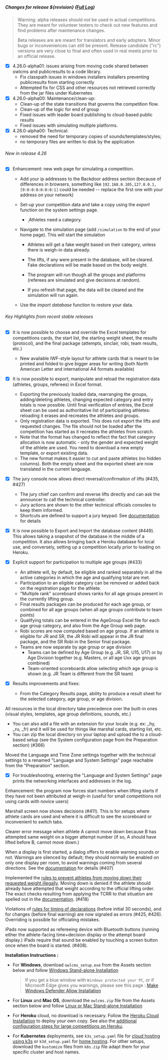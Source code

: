 ##### **Changes for release ${revision}**  ([Full Log](https://github.com/jflamy/owlcms4/issues?utf8=%E2%9C%93&q=is%3Aclosed+is%3Aissue+project%3Ajflamy%2Fowlcms4%2F1+))

> Warning: alpha releases should not be used in actual competitions. They are meant for volunteer testers to check out new features and find problems after maintenance changes.
>
> Beta releases are are meant for translators and early adopters. Minor bugs or inconveniences can still be present.  Release candidate ("rc") versions are very close to final and often used in real meets prior to an official release.

- [x] 4.26.0-alpha01: issues arising from moving code shared between owlcms and publicresults to a code library.
  - Fix classpath issues in windows installers installers preventing publicresults from starting correctly 
  - Attempted fix for CSS and other resources not retrieved correctly from the jar files under Kubernetes
- [x] 4.26.0-alpha00: Maintenance/clean-up:
  - Clean-up of the state transitions that governs the competition flow.
  - Clean-up of the logic for end of group
  - Fixed issues with leader board publishing to cloud-based public results
  - Fixed issues with simulating multiple platforms.
- [x] 4.26.0-alpha00: Technical: 
  - removed the need for temporary copies of sounds/templates/styles; 
  - no temporary files are written to disk by the application

###### New in release 4.26

- [x] Enhancement: new web page for simulating a competition. 

  - Add your ip addresses to the Backdoor address section (because of differences in browsers, something like `192.168.0.105,127.0.0.1,[0:0:0:0:0:0:0:1]` could be needed -- replace the first one with your address on your network)

  - Set-up your competition data and take a copy using the *export* function on the system settings page.  

    - ¸Athletes need a category.

  - Navigate to the simulation page (add `/simulation` to the end of your home page).  This will start the simulation

    -  Athletes will get a fake weight based on their category, unless there is weigh-in data already.
    - The lifts, if any were present in the database, will be cleared.  Fake declarations will be made based on the body weight.

    -  The program will run though all the groups and platforms (referees are simulated and give decisions at random). 
    - If you refresh that page, the data will be cleared and the simulation will run again.

  - Use the *import database* function to restore your data.

###### Key Highlights from recent stable releases

- [x] It is now possible to choose and override the Excel templates for competitions cards, the start list, the starting weight sheet, the results (protocol), and the final package (attempts, sinclair, robi, team results, etc.)
  - New available IWF-style layout for athlete cards that is meant to be printed and folded to give bigger areas for writing (both North American Letter and international A4 formats available)

- [x] It is now possible to export, manipulate and reload the registration data (athletes, groups, referees) in Excel format.  

  - Exporting the previously loaded data, rearranging the groups, adding/deleting athletes, changing expected category and entry totals is now possible. Until final verification of entries, the Excel sheet can be used as authoritative list of participating athletes: reloading it erases and recreates the athletes and groups.
  - Only registration data is exported.  This does not export the lifts and requested changes.  The file should not be loaded after the competition has started as it recreates the athletes from scratch.
  - Note that the format has changed to reflect the fact that category allocation is now automatic - only the gender and expected weight of the athlete are used. You need to download a new empty template, or export existing data. 
  - The new format makes it easier to cut and paste athletes (no hidden columns). Both the empty sheet and the exported sheet are now translated in the current language.
  
- [x] The jury console now allows direct reversal/confirmation of lifts (#435, #427)  
  - The jury chief can confirm and reverse lifts directly and can ask the announcer to call the technical controller.  
  - Jury actions are shown to the other technical officials consoles to keep them informed.
  - Shortcuts are defined to support a jury keypad. See [documentation](https://${env.REPO_OWNER}.github.io/${env.O_REPO_NAME}/#/Refereeing#jury-console-keypad) for details
  
- [x] It is now possible to Export and Import the database content (#449).  This allows taking a snapshot of the database in the middle of a competition. It also allows bringing back a Heroku database for local use, and conversely, setting up a competition locally prior to loading on Heroku.

- [x] Explicit support for participation to multiple age groups (#433)

  - An athlete will, by default, be eligible and ranked separately in all the active categories in which the age and qualifying total are met.   
  - Participation to an eligible category can be removed or added back on the registration page for the athlete.
  - "Multiple rank" scoreboard shows ranks for all age groups present in the currently lifting group.
  - Final results packages can be produced for each age group, or combined for all age groups (when all age groups contribute to team points)
  - Qualifying totals can be entered in the AgeGroup Excel file for each age group category, and also from the Age Group web page.
  - Robi scores are now computed based on age group. If an athlete is eligible for JR and SR, the JR Robi will appear in the JR final package, and the SR Robi in the Senior final package.
  - Teams are now separate by age group or age division
    - Teams can be defined by Age Group (e.g. JR, SR, U15, U17) or by Age Division together (e.g. Masters, or all age Uxx age groups combined)
    - Team-oriented scoreboards allow selecting which age group is shown (e.g. JR Team is different from the SR team)

- [x] Results improvements and fixes:
  - From the Category Results page, ability to produce a result sheet for the selected category, age group, or age division.

All resources in the local directory take precedence over the built-in ones (visual styles, templates, age group definitions, sounds, etc.)
- You can also add a file with an extension for your locale (e.g. ex: _hy, _ru, _fr) and it will be used for things like marshal cards, starting list, etc.
- You can zip the local directory on your laptop and upload the to a cloud-based setup (see the System configuration page from the Preparation section) (#366)

Moved the Language and Time Zone settings together with the technical settings to a renamed "Language and System Settings" page reachable from the "Preparation" section.

- [x] For troubleshooting, entering the "Language and System Settings" page prints the networking interfaces and addresses in the log.

Enhancement: the program now forces start numbers when lifting starts if they have not been attributed at weigh-in (useful for small competitions not using cards with novice users)

Marshall screen now shows decisions (#411). This is for setups where athlete cards are used and where it is difficult to see the scoreboard or inconvenient to switch tabs.

Clearer error message when athlete A cannot move down because B has attempted same weight on a bigger attempt number (if so, A should have lifted before B, cannot move down.)

When a display is first started, a dialog offers to enable warning sounds or not.  Warnings are silenced by default; they should normally be enabled on only one display per room, to avoid warnings coming from several directions. See the [documentation](https://${env.REPO_OWNER}.github.io/${env.O_REPO_NAME}/#/Displays#display-settings) for details (#407)

Implemented the <u>rules to prevent athletes from moving down their requested weight illegally</u>.  Moving down is denied if the athlete should already have attempted that weight according to the official lifting order.  The exact checks resulting from applying the TCRR to that situation are spelled out in the [documentation](https://${env.REPO_OWNER}.github.io/${env.O_REPO_NAME}/#/Announcing#rules-for-moving-down). (#418)

Violations of <u>rules for timing of declarations</u> (before initial 30 seconds), and for changes (before final warning) are now signaled as errors (#425, #426). Overriding is possible for officiating mistakes.

iPads now supported as refereeing device with Bluetooth buttons (running either the athlete-facing time+decision display or the attempt board display.)   iPads require that sound be enabled by touching a screen button once when the board is started. (#408). 

**Installation Instructions :**

  - For **Windows**, download `owlcms_setup.exe` from the Assets section below and follow [Windows Stand-alone Installation](https://${env.REPO_OWNER}.github.io/${env.O_REPO_NAME}/#/LocalWindowsSetup)
    
    > If you get a blue window with `Windows protected your PC`, or if Microsoft Edge gives you warnings, please see this page : [Make Windows Defender Allow Installation](https://${env.REPO_OWNER}.github.io/${env.O_REPO_NAME}/#/DefenderOff)
    
  - For **Linux** and **Mac OS**, download the `owlcms.zip` file from the Assets section below and follow [Linux or Mac Stand-alone Installation](https://${env.REPO_OWNER}.github.io/${env.O_REPO_NAME}/#/LocalLinuxMacSetup)

  - For **Heroku** cloud, no download is necessary. Follow the [Heroku Cloud Installation](https://${env.REPO_OWNER}.github.io/${env.O_REPO_NAME}/#/Cloud) to deploy your own copy.  See also the [additional configuration steps for large competitions on Heroku](https://${env.REPO_OWNER}.github.io/${env.O_REPO_NAME}/#/HerokuLarge).

  - For **Kubernetes** deployments, see `k3s_setup.yaml` file for [cloud hosting using k3s](https://${env.REPO_OWNER}.github.io/${env.O_REPO_NAME}/#/DigitalOcean) or `k3d_setup.yaml` for [home hosting](https://${env.REPO_OWNER}.github.io/${env.O_REPO_NAME}/#/k3d).  For other setups, download the `kustomize` files from `k8s.zip` file adapt them for your specific cluster and host names. 
